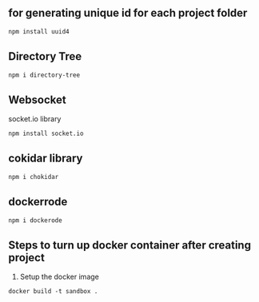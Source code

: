 ## for generating unique id for each project folder
``` Bash
npm install uuid4
```

## Directory Tree
``` Bash
npm i directory-tree
```

## Websocket
socket.io library
``` bash
npm install socket.io
```

## cokidar library
``` bash
npm i chokidar
```

## dockerrode
``` bash
npm i dockerode
```

## Steps to turn up docker container after creating project
1. Setup the docker image
```
docker build -t sandbox .
```